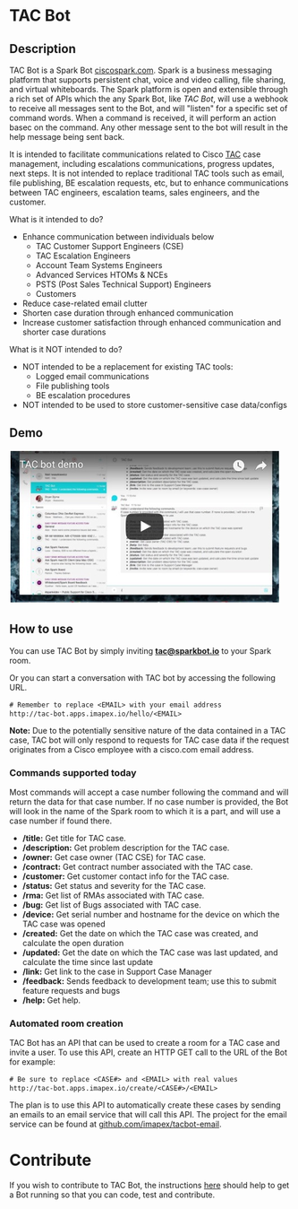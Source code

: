# TAC Bot

## Description

TAC Bot is a Spark Bot [ciscospark.com](http://www.ciscospark.com). Spark is a business messaging platform that supports persistent chat, voice and video calling, file sharing, and virtual whiteboards. The Spark platform is open and extensible through a rich set of APIs which the any Spark Bot, like *TAC Bot*, will use a webhook to receive all messages sent to the Bot, and will "listen" for a specific set of command words. When a command is received, it will perform an action basec on the command.  Any other message sent to the bot will result in the help message being sent back.

It is intended to facilitate communications related to Cisco [TAC](http://www.cisco.com/go/tac) case management, including escalations communications, progress updates, next steps. It is not intended to replace traditional TAC tools such as email, file publishing, BE escalation requests, etc, but to enhance communications between TAC engineers, escalation teams, sales engineers, and the customer.

What is it intended to do?
* Enhance communication between individuals below
    * TAC Customer Support Engineers (CSE)
    * TAC Escalation Engineers
    * Account Team Systems Engineers
    * Advanced Services HTOMs & NCEs
    * PSTS (Post Sales Technical Support) Engineers
    * Customers
* Reduce case-related email clutter
* Shorten case duration through enhanced communication
* Increase customer satisfaction through enhanced communication and shorter case durations

What is it NOT intended to do?
* NOT intended to be a replacement for existing TAC tools:
    * Logged email communications
    * File publishing tools
    * BE escalation procedures
* NOT intended to be used to store customer-sensitive case data/configs

## Demo
[![TAC Bot demo](readme_resources/demo_video_thumbnail.jpg)](https://youtu.be/61D02aYOP1U)

## How to use

You can use TAC Bot by simply inviting **tac@sparkbot.io** to your Spark room.

Or you can start a conversation with TAC bot by accessing the following URL.
```
# Remember to replace <EMAIL> with your email address
http://tac-bot.apps.imapex.io/hello/<EMAIL>
```

**Note:** Due to the potentially sensitive nature of the data contained in a TAC case, TAC bot will only respond to requests for TAC case data if the request originates from a Cisco employee with a cisco.com email address. 

### Commands supported today

Most commands will accept a case number following the command and will return the data for that case number. If no case number is provided, the Bot will look in the name of the Spark room to which it is a part, and will use a case number if found there.

* **/title:** Get title for TAC case.
* **/description:** Get problem description for the TAC case.
* **/owner:** Get case owner (TAC CSE) for TAC case.
* **/contract:** Get contract number associated with the TAC case.
* **/customer:** Get customer contact info for the TAC case.
* **/status:** Get status and severity for the TAC case.
* **/rma:** Get list of RMAs associated with TAC case.
* **/bug:** Get list of Bugs associated with TAC case.
* **/device:** Get serial number and hostname for the device on which the TAC case was opened
* **/created:** Get the date on which the TAC case was created, and calculate the open duration
* **/updated:** Get the date on which the TAC case was last updated, and calculate the time since last update
* **/link:** Get link to the case in Support Case Manager
* **/feedback:** Sends feedback to development team; use this to submit feature requests and bugs
* **/help:** Get help.

### Automated room creation

TAC Bot has an API that can be used to create a room for a TAC case and invite a user. To use this API, create an HTTP GET call to the URL of the Bot for example:
```
# Be sure to replace <CASE#> and <EMAIL> with real values
http://tac-bot.apps.imapex.io/create/<CASE#>/<EMAIL>
```
The plan is to use this API to automatically create these cases by sending an emails to an email service that will call this API. The project for the email service can be found at [github.com/imapex/tacbot-email](http://github.com/imapex/tacbot-email).

# Contribute

If you wish to contribute to TAC Bot, the instructions [here](contribute.md) should help to get a Bot running so that you can code, test and contribute.
